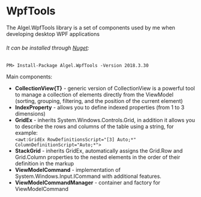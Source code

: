 # WpfTools
The Algel.WpfTools library is a set of components used by me when developing desktop WPF applications

###### It can be installed through [Nuget](https://www.nuget.org/packages/Algel.WpfTools): 
`PM> Install-Package Algel.WpfTools -Version 2018.3.30`

Main components:

* **CollectionView{T}** - generic version of CollectionView is a powerful tool to manage a collection of elements directly from the ViewModel (sorting, grouping, filtering, and the position of the current element)
* **IndexProperty** - allows you to define indexed properties (from 1 to 3 dimensions)
* **GridEx** - inherits System.Windows.Controls.Grid, in addition it allows you to describe the rows and columns of the table using a string, for example:  
`<awt:GridEx RowDefinitionsScript="[3] Auto;*" ColumnDefinitionScript="Auto;*">`
* **StackGrid** - inherits GridEx, automatically assigns the Grid.Row and Grid.Column properties to the nested elements in the order of their definition in the markup
* **ViewModelCommand** - implementation of System.Windows.Input.ICommand with additional features.
* **ViewModelCommandManager** - container and factory for ViewModelCommand
